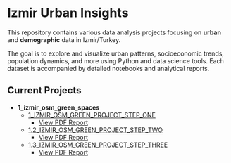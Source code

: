# Izmir Urban Insights

This repository contains various data analysis projects focusing on **urban** and **demographic** data in Izmir/Turkey.

The goal is to explore and visualize urban patterns, socioeconomic trends, population dynamics, and more using Python and data science tools. Each dataset is accompanied by detailed notebooks and analytical reports.

## Current Projects

- **1_izmir_osm_green_spaces**
  - [1_IZMIR_OSM_GREEN_PROJECT_STEP_ONE](https://github.com/yalgettekin/izmir_urban_insights/blob/master/notebooks/1_IZMIR_OSM_GREEN_PROJECT_STEP_ONE.ipynb)
  	- [View PDF Report](https://github.com/yalgettekin/izmir_urban_insights/blob/master/outputs/1_IZMIR_OSM_GREEN_PROJECT_STEP_ONE.pdf)
  - [1.2_IZMIR_OSM_GREEN_PROJECT_STEP_TWO](https://github.com/yalgettekin/izmir_urban_insights/blob/master/notebooks/1.2_IZMIR_OSM_GREEN_PROJECT_STEP_TWO.ipynb)
  	- [View PDF Report](https://github.com/yalgettekin/izmir_urban_insights/blob/master/outputs/1.2_IZMIR_OSM_GREEN_PROJECT_STEP_TWO.pdf)
  - [1.3_IZMIR_OSM_GREEN_PROJECT_STEP_THREE](https://github.com/yalgettekin/izmir_urban_insights/blob/master/notebooks/1.3_IZMIR_OSM_GREEN_PROJECT_STEP_THREE_.ipynb)
  	- [View PDF Report](https://github.com/yalgettekin/izmir_urban_insights/blob/master/outputs/1.3_IZMIR_OSM_GREEN_PROJECT_STEP_THREE.pdf)


